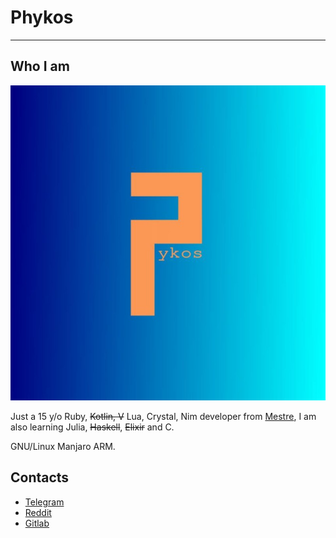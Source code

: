 # Phykos
--------

## Who I am

![12.jpg](12.jpg)

Just a 15 y/o Ruby, ~~Kotlin, V~~ Lua, Crystal, Nim developer from [Mestre](https://en.wikipedia.org/wiki/Mestre), I am also learning Julia, ~~Haskell~~, ~~Elixir~~ and C.

GNU/Linux Manjaro ARM.

## Contacts

- [Telegram](t.me/rubydev)
- [Reddit](https://www.reddit.com/user/GPhykos/)
- [Gitlab](https://gitlab.com/phykos)
